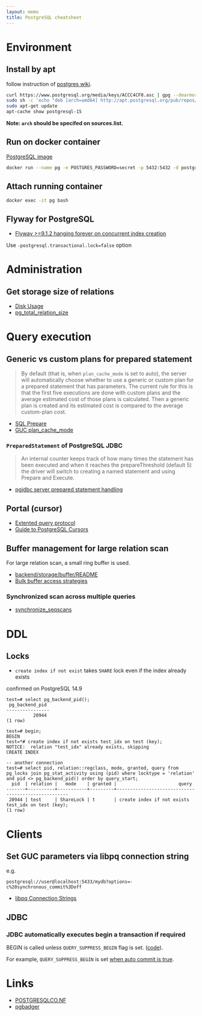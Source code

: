 ```yaml
---
layout: memo
title: PostgreSQL cheatsheet
---
```


# Environment
## Install by apt
follow instruction of [postgres wiki](https://wiki.postgresql.org/wiki/Apt).

```sh
curl https://www.postgresql.org/media/keys/ACCC4CF8.asc | gpg --dearmor | sudo tee /etc/apt/trusted.gpg.d/apt.postgresql.org.gpg >/dev/null
sudo sh -c 'echo "deb [arch=amd64] http://apt.postgresql.org/pub/repos/apt $(lsb_release -cs)-pgdg main" > /etc/apt/sources.list.d/pgdg.list'
sudo apt-get update
apt-cache show postgresql-15
```

**Note: `arch` should be specifed on sources.list.**

## Run on docker container
[PostgreSQL image](https://hub.docker.com/_/postgres)
```sh
docker run --name pg -e POSTGRES_PASSWORD=secret -p 5432:5432 -d postgres:15.3
```

## Attach running container
```sh
docker exec -it pg bash
```
## Flyway for PostgreSQL
- [Flyway >=9.1.2 hanging forever on concurrent index creation](https://github.com/flyway/flyway/issues/3508)

Use `-postgresql.transactional.lock=false` option

# Administration
## Get storage size of relations
- [Disk Usage](https://wiki.postgresql.org/wiki/Disk_Usage)
- [pg_total_relation_size](https://pgpedia.info/p/pg_total_relation_size.html)

# Query execution
## Generic vs custom plans for prepared statement
> By default (that is, when `plan_cache_mode` is set to auto), the server will automatically choose whether to use a generic or custom plan for a prepared statement that has parameters. The current rule for this is that the first five executions are done with custom plans and the average estimated cost of those plans is calculated. Then a generic plan is created and its estimated cost is compared to the average custom-plan cost.

- [SQL Prepare](https://www.postgresql.org/docs/current/sql-prepare.html)
- [GUC plan\_cache\_mode](https://www.postgresql.org/docs/current/runtime-config-query.html#GUC-PLAN-CACHE_MODE)

### `PreparedStatement` of PostgreSQL JDBC
> An internal counter keeps track of how many times the statement has been executed and when it reaches the prepareThreshold (default 5) the driver will switch to creating a named statement and using Prepare and Execute.

- [pgjdbc server prepared statement handling](https://jdbc.postgresql.org/documentation/server-prepare/#server-prepared-statements)

## Portal (cursor)
- [Extented query protocol](https://www.postgresql.org/docs/current/protocol-flow.html#PROTOCOL-FLOW-EXT-QUERY)
- [Guide to PostgreSQL Cursors](https://levelup.gitconnected.com/guide-to-postgresql-cursors-e3524fef8f16)

## Buffer management for large relation scan
For large relation scan, a small ring buffer is used.
- [backend/storage/buffer/README](https://github.com/postgres/postgres/blob/e722846daf4a37797ee39bc8ca3e78a4ef437f51/src/backend/storage/buffer/README#L205-L216)
- [Bulk buffer access strategies](https://github.com/postgres/postgres/blob/e722846daf4a37797ee39bc8ca3e78a4ef437f51/src/include/storage/bufmgr.h#L35-L38)

### Synchronized scan across multiple queries
- [synchronize_seqscans](https://postgresqlco.nf/doc/en/param/synchronize_seqscans/)

# DDL
## Locks
- `create index if not exist` takes `SHARE` lock even if the index already exists

confirmed on PostgreSQL 14.9
```
test=# select pg_backend_pid();
 pg_backend_pid
----------------
          20944
(1 row)

test=# begin;
BEGIN
test=*# create index if not exists test_idx on test (key);
NOTICE:  relation "test_idx" already exists, skipping
CREATE INDEX

-- another connection
test=# select pid, relation::regclass, mode, granted, query from pg_locks join pg_stat_activity using (pid) where locktype = 'relation' and pid <> pg_backend_pid() order by query_start;
  pid  | relation |   mode    | granted |                       query
-------+----------+-----------+---------+----------------------------------------------------
 20944 | test     | ShareLock | t       | create index if not exists test_idx on test (key);
(1 row)
```

# Clients
## Set GUC parameters via libpq connection string
e.g.
```
postgresql://user@localhost:5433/mydb?options=-c%20synchronous_commit%3Doff
```
- [libpq Connection Strings](https://www.postgresql.org/docs/current/libpq-connect.html#LIBPQ-CONNSTRING)

## JDBC
### JDBC automatically executes begin a transaction if required
BEGIN is called unless `QUERY_SUPPRESS_BEGIN` flag is set. ([code](https://github.com/pgjdbc/pgjdbc/blob/e12bc692d1eaa831457136da441f580bb29e4455/pgjdbc/src/main/java/org/postgresql/core/v3/QueryExecutorImpl.java#L615-L617)).

For example, `QUERY_SUPPRESS_BEGIN` is set [when auto commit is true](https://github.com/pgjdbc/pgjdbc/blob/e12bc692d1eaa831457136da441f580bb29e4455/pgjdbc/src/main/java/org/postgresql/jdbc/PgStatement.java#L459-L461).

# Links
- [POSTGRESQLCO.NF](https://postgresqlco.nf/doc/en/param/)
- [pgbadger](https://github.com/darold/pgbadger)
